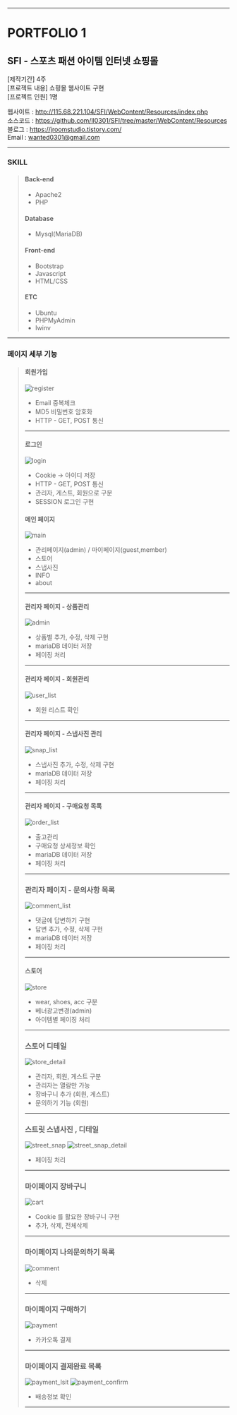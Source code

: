 * * *
# PORTFOLIO 1 
## SFI - 스포츠 패션 아이템 인터넷 쇼핑몰 

[제작기간] 4주     
[프로젝트 내용] 쇼핑몰 웹사이트 구현    
[프로젝트 인원] 1명    

웹사이트 : <http://115.68.221.104/SFI/WebContent/Resources/index.php>    
소스코드 : <https://github.com/ll0301/SFI/tree/master/WebContent/Resources>    
블로그 : <https://jroomstudio.tistory.com/>    
Email : <wanted0301@gmail.com>    
* * *
### SKILL
  > #### Back-end    
  >  * Apache2  
  >  * PHP  
  > #### Database   
  >  * Mysql(MariaDB)
  > #### Front-end    
  >  * Bootstrap  
  >  * Javascript  
  >  * HTML/CSS
  > #### ETC    
  >  * Ubuntu  
  >  * PHPMyAdmin  
  >  * Iwinv  
* * *
### 페이지 세부 기능 
  > #### 회원가입 
  > ![register](./Image/register.JPG)
  > * Email 중복체크    
  > * MD5 비밀번호 암호화    
  > * HTTP - GET, POST 통신    
  > * * *
  > #### 로그인 
  > ![login](./Image/login.JPG)
  > * Cookie -> 아이디 저장
  > * HTTP - GET, POST 통신
  > * 관리자, 게스트, 회원으로 구분 
  > * SESSION 로그인 구현 
  > #### 메인 페이지
  > ![main](./Image/main.JPG)
  > * 관리페이지(admin) / 마이페이지(guest,member)    
  > * 스토어    
  > * 스냅사진    
  > * INFO      
  > * about    
  > * * * 
  > #### 관리자 페이지 - 상품관리 
  > ![admin](./Image/admin_page.JPG)
  > * 상품별 추가, 수정, 삭제 구현    
  > * mariaDB 데이터 저장    
  > * 페이징 처리    
  > * * *
  > #### 관리자 페이지 - 회원관리
  > ![user_list](./Image/admin_user_list.JPG)
  > * 회원 리스트 확인    
  > * * *
  > #### 관리자 페이지 - 스냅사진 관리
  > ![snap_list](./Image/admin_snap_list.JPG)
  > * 스냅사진 추가, 수정, 삭제 구현    
  > * mariaDB 데이터 저장    
  > * 페이징 처리    
  > * * *
  > #### 관리자 페이지 - 구매요청 목록 
  > ![order_list](./Image/admin_order_list.JPG)
  > * 출고관리    
  > * 구매요청 상세정보 확인    
  > * mariaDB 데이터 저장    
  > * 페이징 처리 
  > * * *
  > ### 관리자 페이지 - 문의사항 목록 
  > ![comment_list](./Image/admin_comment_list.JPG)
  > * 댓글에 답변하기 구현 
  > * 답변 추가, 수정, 삭제 구현 
  > * mariaDB 데이터 저장    
  > * 페이징 처리 
  > * * *
  > #### 스토어 
  > ![store](./Image/store.JPG)
  > * wear, shoes, acc 구분    
  > * 베너광고변경(admin)    
  > * 아이템별 페이징 처리    
  > * * *
  > ### 스토어 디테일 
  > ![store_detail](./Image/store_detail.JPG)
  > * 관리자, 회원, 게스트 구분 
  > * 관리자는 열람만 가능 
  > * 장바구니 추가 (회원, 게스트)
  > * 문의하기 기능 (회원)
  > * * *
  > ### 스트릿 스냅사진 , 디테일 
  > ![street_snap](./Image/street_snap.JPG)
  > ![street_snap_detail](./Image/street_snap_detail.JPG)
  > * 페이징 처리 
  > * * *
  > ### 마이페이지 장바구니
  > ![cart](./Image/cart.JPG)
  > * Cookie 를 활요한 장바구니 구현    
  > * 추가, 삭제, 전체삭제    
  > * * *
  > ### 마이페이지 나의문의하기 목록 
  > ![comment](./Image/comment.JPG)  
  > * 삭제 
  > * * *
  > ### 마이페이지 구매하기
  > ![payment](./Image/payment.JPG) 
  > * 카카오톡 결제 
  > * * *
  > ### 마이페이지 결제완료 목록
  > ![payment_lsit](./Image/payment_list.JPG)
  > ![payment_confirm](./Image/payment_confirm.JPG)
  > * 배송정보 확인
  > * * *
